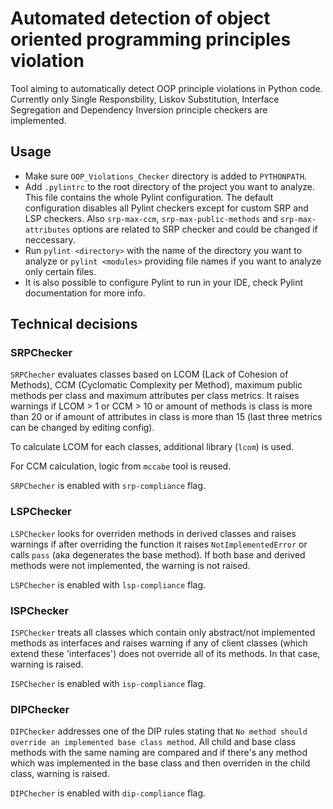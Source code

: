 # Automated detection of object oriented programming principles violation

Tool aiming to automatically detect OOP principle violations in Python code. Currently only Single Responsbility, Liskov Substitution, Interface Segregation and Dependency Inversion principle checkers are implemented.

## Usage
* Make sure `OOP_Violations_Checker` directory is added to `PYTHONPATH`. 
* Add `.pylintrc` to the root directory of the project you want to analyze. This file contains the whole Pylint configuration. The default configuration disables all Pylint checkers except for custom SRP and LSP checkers. Also `srp-max-ccm`, `srp-max-public-methods` and `srp-max-attributes` options are related to SRP checker and could be changed if neccessary.
* Run `pylint <directory>` with the name of the directory you want to analyze or `pylint <modules>` providing file names if you want to analyze only certain files.
* It is also possible to configure Pylint to run in your IDE, check Pylint documentation for more info.

## Technical decisions
### SRPChecker
`SRPChecher` evaluates classes based on LCOM (Lack of Cohesion of Methods), CCM (Cyclomatic Complexity per Method), maximum public methods per class and maximum attributes per class metrics. It raises warnings if LCOM > 1 or CCM > 10 or amount of methods is class is more than 20 or if amount of attributes in class is more than 15 (last three metrics can be changed by editing config).


To calculate LCOM for each classes, additional library (`lcom`) is used. 


For CCM calculation, logic from `mccabe` tool is reused.


`SRPChecher` is enabled with `srp-compliance` flag.


### LSPChecker
`LSPChecker` looks for overriden methods in derived classes and raises warnings if after overriding the function it raises `NotImplementedError` or calls `pass` (aka degenerates the base method). If both base and derived methods were not implemented, the warning is not raised.


`LSPChecher` is enabled with `lsp-compliance` flag.


### ISPChecker
`ISPChecker` treats all classes which contain only abstract/not implemented methods as interfaces and raises warning if any of client classes (which extend these 'interfaces') does not override all of its methods. In that case, warning is raised.


`ISPChecher` is enabled with `isp-compliance` flag.


### DIPChecker
`DIPChecker` addresses one of the DIP rules stating that `No method should override an implemented base class method`. All child and base class methods with the same naming are compared and if there's any method which was implemented in the base class and then overriden in the child class, warning is raised.


`DIPChecher` is enabled with `dip-compliance` flag.
